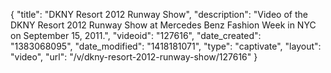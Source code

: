 {
    "title": "DKNY Resort 2012 Runway Show",
    "description": "Video of the DKNY Resort 2012 Runway Show at Mercedes Benz Fashion Week in NYC on September 15, 2011.",
    "videoid": "127616",
    "date_created": "1383068095",
    "date_modified": "1418181071",
    "type": "captivate",
    "layout": "video",
    "url": "\/v\/dkny-resort-2012-runway-show\/127616"
}